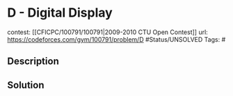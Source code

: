 # D - Digital Display

contest: [[CFICPC/100791/100791|2009-2010 CTU Open Contest]]
url: https://codeforces.com/gym/100791/problem/D
#Status/UNSOLVED
Tags: #

## Description

## Solution

